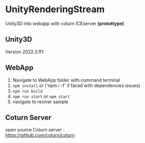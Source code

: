 # UnityRenderingStream
Unity3D into webapp with coturn ICEserver
<B>(protottype)</B>
## Unity3D
Version 2022.3.1f1

## WebApp
1. Navigate to WebApp folder with command terminal
2. `npm install` or ('npm i -f' if faced with dependencies issues)
3. `npm run build`
4. `npm run start` or `npm start`
5. navigate to reciver sample 
   
## Coturn Server
open source Coturn server : </BR>
https://github.com/coturn/coturn

